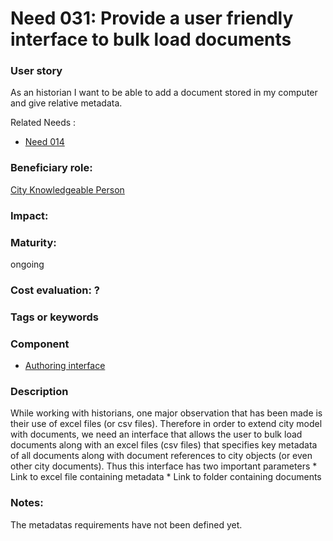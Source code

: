 
# Need 031: Provide a user friendly interface to bulk load documents

### User story

As an historian I want to be able to add a document stored in my computer and give relative metadata.

Related Needs :
 * [Need 014](Need014.md)

### Beneficiary role: 
[City Knowledgeable Person](https://github.com/MEPP-team/RICT/blob/master/Doc/Devel/Needs/Roles.md#city-knowledgeable-person)

### Impact: 


### Maturity: 
ongoing

### Cost evaluation: ?

### Tags or keywords

### Component
 * [Authoring interface](Definitions.md#authoring-interface)

### Description
While working with historians, one major observation that has been made is their use of excel files (or csv files). Therefore in order to extend city model with documents, we need an interface that allows the user to bulk load documents along with an excel files (csv files) that specifies key metadata of all documents along with document references to city objects (or even other city documents). Thus this interface has two important parameters
     * Link to excel file containing metadata
     * Link to folder containing documents     
 
### Notes:
The metadatas requirements have not been defined yet.

